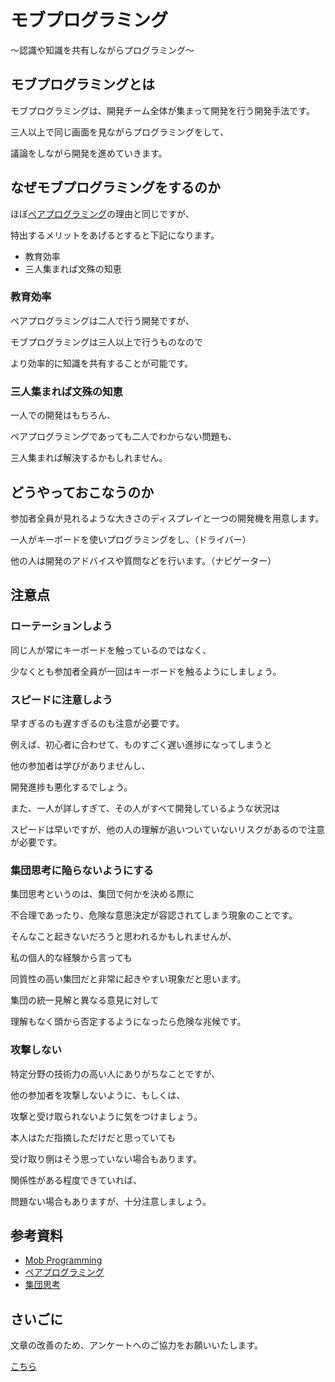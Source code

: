 # モブプログラミング

〜認識や知識を共有しながらプログラミング〜

## モブプログラミングとは

モブプログラミングは、開発チーム全体が集まって開発を行う開発手法です。

三人以上で同じ画面を見ながらプログラミングをして、

議論をしながら開発を進めていきます。

## なぜモブプログラミングをするのか

ほぼ[ペアプログラミング](/agile/pair-programming)の理由と同じですが、

特出するメリットをあげるとすると下記になります。

* 教育効率
* 三人集まれば文殊の知恵

### 教育効率

ペアプログラミングは二人で行う開発ですが、

モブプログラミングは三人以上で行うものなので

より効率的に知識を共有することが可能です。

### 三人集まれば文殊の知恵

一人での開発はもちろん、

ペアプログラミングであっても二人でわからない問題も、

三人集まれば解決するかもしれません。

## どうやっておこなうのか

参加者全員が見れるような大きさのディスプレイと一つの開発機を用意します。

一人がキーボードを使いプログラミングをし、（ドライバー）

他の人は開発のアドバイスや質問などを行います。（ナビゲーター）

## 注意点

### ローテーションしよう

同じ人が常にキーボードを触っているのではなく、

少なくとも参加者全員が一回はキーボードを触るようにしましょう。

### スピードに注意しよう

早すぎるのも遅すぎるのも注意が必要です。

例えば、初心者に合わせて、ものすごく遅い進捗になってしまうと

他の参加者は学びがありませんし、

開発進捗も悪化するでしょう。

また、一人が詳しすぎて、その人がすべて開発しているような状況は

スピードは早いですが、他の人の理解が追いついていないリスクがあるので注意が必要です。

### 集団思考に陥らないようにする

集団思考というのは、集団で何かを決める際に

不合理であったり、危険な意思決定が容認されてしまう現象のことです。

そんなこと起きないだろうと思われるかもしれませんが、

私の個人的な経験から言っても

同質性の高い集団だと非常に起きやすい現象だと思います。

集団の統一見解と異なる意見に対して

理解もなく頭から否定するようになったら危険な兆候です。

### 攻撃しない

特定分野の技術力の高い人にありがちなことですが、

他の参加者を攻撃しないように、もしくは、

攻撃と受け取られないように気をつけましょう。

本人はただ指摘しただけだと思っていても

受け取り側はそう思っていない場合もあります。

関係性がある程度できていれば、

問題ない場合もありますが、十分注意しましょう。

## 参考資料
* [Mob Programming](https://openpracticelibrary.com/practice/mob-programming/)
* [ペアプログラミング](/agile/pair-programming)
* [集団思考](https://ja.wikipedia.org/wiki/%E9%9B%86%E5%9B%A3%E6%80%9D%E8%80%83)

## さいごに

文章の改善のため、アンケートへのご協力をお願いいたします。

[こちら](https://forms.gle/TKUJ2Gs9EoH2jQvp7)
